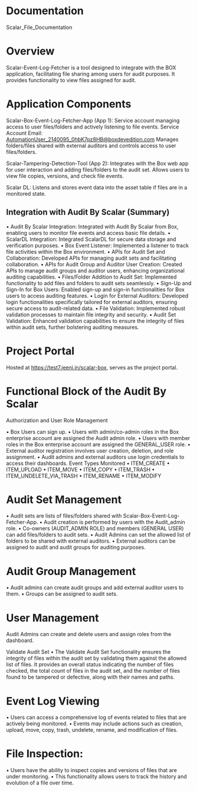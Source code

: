 # Documentation
Scalar_File_Documentation
# Overview
Scalar-Event-Log-Fetcher is a tool designed to integrate with the BOX application, facilitating file sharing among users for audit purposes. It provides functionality to view files assigned for audit.
# Application Components
Scalar-Box-Event-Log-Fetcher-App (App 1):
Service account managing access to user files/folders and actively listening to file events.
Service Account Email: AutomationUser_2140095_0hbK7pz8HB@boxdevedition.com
Manages folders/files shared with external auditors and controls access to user files/folders.

Scalar-Tampering-Detection-Tool (App 2):
Integrates with the Box web app for user interaction and adding files/folders to the audit set.
Allows users to view file copies, versions, and check file events.

Scalar DL:
Listens and stores event data into the asset table if files are in a monitored state.

##  Integration with Audit By Scalar (Summary)
•	Audit By Scalar Integration: Integrated with Audit By Scalar from Box, enabling users to monitor file events and access basic file details.
•	ScalarDL Integration: Integrated ScalarDL for secure data storage and verification purposes.
•	Box Event Listener: Implemented a listener to track file activities within the Box environment.
•	APIs for Audit Set and Collaboration: Developed APIs for managing audit sets and facilitating collaboration.
•	APIs for Audit Group and Auditor User Creation: Created APIs to manage audit groups and auditor users, enhancing organizational auditing capabilities.
•	Files/Folder Addition to Audit Set: Implemented functionality to add files and folders to audit sets seamlessly.
•	Sign-Up and Sign-In for Box Users: Enabled sign-up and sign-in functionalities for Box users to access auditing features.
•	Login for External Auditors: Developed login functionalities specifically tailored for external auditors, ensuring secure access to audit-related data.
•	File Validation: Implemented robust validation processes to maintain file integrity and security.
•	Audit Set Validation: Enhanced validation capabilities to ensure the integrity of files within audit sets, further bolstering auditing measures.


# Project Portal

Hosted at https://test7.jeeni.in/scalar-box, serves as the project portal.


# Functional Block of the Audit By Scalar

Authorization and User Role Management

•	Box Users can sign up.
•	Users with admin/co-admin roles in the Box enterprise account are assigned the Audit admin role.
•	Users with member roles in the Box enterprise account are assigned the GENERAL_USER role.
•	External auditor registration involves user creation, deletion, and role assignment.
•	Audit admins and external auditors use login credentials to access their dashboards.
Event Types Monitored
•	ITEM_CREATE
•	ITEM_UPLOAD
•	ITEM_MOVE
•	ITEM_COPY
•	ITEM_TRASH
•	ITEM_UNDELETE_VIA_TRASH
•	ITEM_RENAME
•	ITEM_MODIFY

# Audit Set Management


•	Audit sets are lists of files/folders shared with Scalar-Box-Event-Log-Fetcher-App.
•	Audit creation is performed by users with the Audit_admin role.
•	Co-owners (AUDIT_ADMIN ROLE) and members (GENERAL USER) can add files/folders to audit sets.
•	Audit Admins can set the allowed list of folders to be shared with external auditors.
•	External auditors can be assigned to audit and audit groups for auditing purposes.

# Audit Group Management


•	Audit admins can create audit groups and add external auditor users to them.
•	Groups can be assigned to audit sets.

# User Management

Audit Admins can create and delete users and assign roles from the dashboard.

Validate Audit Set 
•	The Validate Audit Set functionality ensures the integrity of files within the audit set by validating them against the allowed list of files. It provides an overall status indicating the number of files checked, the total count of files in the audit set, and the number of files found to be tampered or defective, along with their names and paths.

# Event Log Viewing


•	Users can access a comprehensive log of events related to files that are actively being monitored.
•	Events may include actions such as creation, upload, move, copy, trash, undelete, rename, and modification of files.

# File Inspection:


•	Users have the ability to inspect copies and versions of files that are under monitoring.
•	This functionality allows users to track the history and evolution of a file over time.

